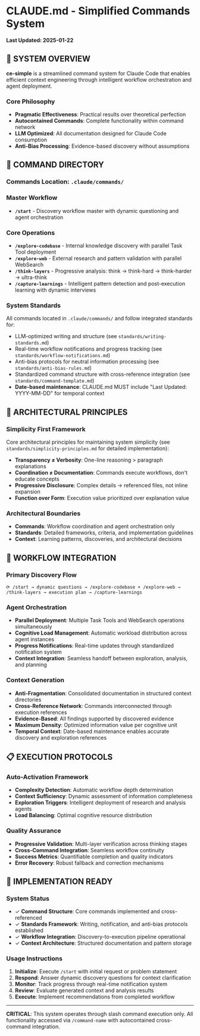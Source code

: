 # CLAUDE.md - Simplified Commands System

**Last Updated: 2025-01-22**

## 🎯 SYSTEM OVERVIEW

**ce-simple** is a streamlined command system for Claude Code that enables efficient context engineering through intelligent workflow orchestration and agent deployment.

### Core Philosophy
- **Pragmatic Effectiveness**: Practical results over theoretical perfection
- **Autocontained Commands**: Complete functionality within command network
- **LLM Optimized**: All documentation designed for Claude Code consumption
- **Anti-Bias Processing**: Evidence-based discovery without assumptions

## 🚀 COMMAND DIRECTORY

### Commands Location: `.claude/commands/`

### Master Workflow
- **`/start`** - Discovery workflow master with dynamic questioning and agent orchestration

### Core Operations  
- **`/explore-codebase`** - Internal knowledge discovery with parallel Task Tool deployment
- **`/explore-web`** - External research and pattern validation with parallel WebSearch
- **`/think-layers`** - Progressive analysis: think → think-hard → think-harder → ultra-think
- **`/capture-learnings`** - Intelligent pattern detection and post-execution learning with dynamic interviews

### System Standards
All commands located in `.claude/commands/` and follow integrated standards for:
- LLM-optimized writing and structure (see `standards/writing-standards.md`)
- Real-time workflow notifications and progress tracking (see `standards/workflow-notifications.md`)
- Anti-bias protocols for neutral information processing (see `standards/anti-bias-rules.md`)
- Standardized command structure with cross-reference integration (see `standards/command-template.md`)
- **Date-based maintenance**: CLAUDE.md MUST include "Last Updated: YYYY-MM-DD" for temporal context

## 🎯 ARCHITECTURAL PRINCIPLES

### Simplicity First Framework
Core architectural principles for maintaining system simplicity (see `standards/simplicity-principles.md` for detailed implementation):
- **Transparency ≠ Verbosity**: One-line reasoning > paragraph explanations
- **Coordination ≠ Documentation**: Commands execute workflows, don't educate concepts
- **Progressive Disclosure**: Complex details → referenced files, not inline expansion
- **Function over Form**: Execution value prioritized over explanation value

### Architectural Boundaries
- **Commands**: Workflow coordination and agent orchestration only
- **Standards**: Detailed frameworks, criteria, and implementation guidelines
- **Context**: Learning patterns, discoveries, and architectural decisions

## 🔧 WORKFLOW INTEGRATION

### Primary Discovery Flow
```
⟳ /start → dynamic questions → /explore-codebase + /explore-web → /think-layers → execution plan → /capture-learnings
```

### Agent Orchestration
- **Parallel Deployment**: Multiple Task Tools and WebSearch operations simultaneously
- **Cognitive Load Management**: Automatic workload distribution across agent instances
- **Progress Notifications**: Real-time updates through standardized notification system
- **Context Integration**: Seamless handoff between exploration, analysis, and planning

### Context Generation
- **Anti-Fragmentation**: Consolidated documentation in structured context directories
- **Cross-Reference Network**: Commands interconnected through execution references
- **Evidence-Based**: All findings supported by discovered evidence
- **Maximum Density**: Optimized information value per cognitive unit
- **Temporal Context**: Date-based maintenance enables accurate discovery and exploration references

## 📋 EXECUTION PROTOCOLS

### Auto-Activation Framework
- **Complexity Detection**: Automatic workflow depth determination
- **Context Sufficiency**: Dynamic assessment of information completeness  
- **Exploration Triggers**: Intelligent deployment of research and analysis agents
- **Load Balancing**: Optimal cognitive resource distribution

### Quality Assurance
- **Progressive Validation**: Multi-layer verification across thinking stages
- **Cross-Command Integration**: Seamless workflow continuity
- **Success Metrics**: Quantifiable completion and quality indicators
- **Error Recovery**: Robust fallback and correction mechanisms

## 🎯 IMPLEMENTATION READY

### System Status
- ✓ **Command Structure**: Core commands implemented and cross-referenced
- ✓ **Standards Framework**: Writing, notification, and anti-bias protocols established
- ✓ **Workflow Integration**: Discovery-to-execution pipeline operational
- ✓ **Context Architecture**: Structured documentation and pattern storage

### Usage Instructions
1. **Initialize**: Execute `/start` with initial request or problem statement
2. **Respond**: Answer dynamic discovery questions for context clarification
3. **Monitor**: Track progress through real-time notification system
4. **Review**: Evaluate generated context and analysis results
5. **Execute**: Implement recommendations from completed workflow

---

**CRITICAL**: This system operates through slash command execution only. All functionality accessed via `/command-name` with autocontained cross-command integration.